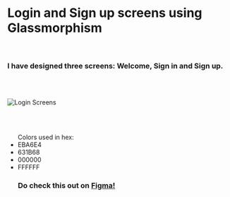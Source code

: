 # Login and Sign up screens using Glassmorphism
<br/>

### I have designed three screens: Welcome, Sign in and Sign up.

<br/><br/>

![Login Screens](https://user-images.githubusercontent.com/56426767/143457619-f5c6ae1a-0193-4563-97c4-70893e134686.png)

<br/><br/>

<ul>Colors used in hex:
  <li><https://via.placeholder.com/150/EBA6E4>EBA6E4</li>
  <li>631B68</li>
  <li>000000</li>
  <li>FFFFFF</li>

### Do check this out on <a href="https://www.figma.com/community/file/1045707503852764986/Login-Screens-using-glassmorphism">Figma!</a>

